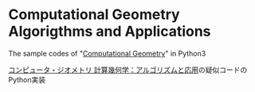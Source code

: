 # Computational Geometry Algorigthms and Applications

The sample codes of "[Computational Geometry](https://www.amazon.co.jp/dp/3540779736/ref=cm_sw_em_r_mt_dp_U_h54XCbTEC38SC)" in Python3

[コンピュータ・ジオメトリ 計算幾何学：アルゴリズムと応用](https://www.amazon.co.jp/dp/4764903881/ref=cm_sw_r_tw_dp_U_x_l54XCb75XQEQG)の疑似コードのPython実装
